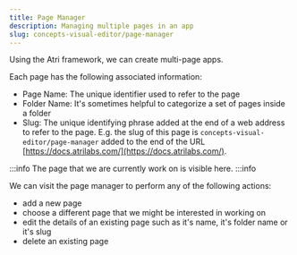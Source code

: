 ```yaml
---
title: Page Manager
description: Managing multiple pages in an app
slug: concepts-visual-editor/page-manager
---
```


Using the Atri framework, we can create multi-page apps. 

Each page has the following associated information:

- Page Name: The unique identifier used to refer to the page
- Folder Name: It's sometimes helpful to categorize a set of pages inside a folder
- Slug: The unique identifying phrase added at the end of a web address to refer to the page. E.g. the slug of this page is `concepts-visual-editor/page-manager` added to the end of the URL [https://docs.atrilabs.com/](https://docs.atrilabs.com/).

:::info
The page that we are currently work on is visible here. 
:::info

We can visit the page manager to perform any of the following actions:
- add a new page
- choose a different page that we might be interested in working on 
- edit the details of an existing page such as it's name, it's folder name or it's slug
- delete an existing page